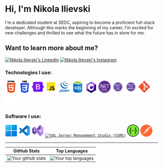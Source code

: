 # Hi, I'm Nikola Ilievski

I'm a dedicated student at SEDC, aspiring to become a proficient full-stack developer. Although this marks the beginning of my career, I'm excited for new challenges and thrilled to see what the future has in store for me.

## Want to learn more about me?

[![Nikola Ilievski's LinkedIn](https://img.shields.io/badge/-Nikola%20Ilievski-blue?style=flat-square&logo=Linkedin&logoColor=white&link=https://www.linkedin.com/in/nikola-ilievski7/)](https://www.linkedin.com/in/nikola-ilievski7/)
[![Nikola Ilievski's Instagram](https://img.shields.io/badge/-@niko__ilievski-E4405F?style=flat-square&logo=Instagram&logoColor=white&link=https://www.instagram.com/niko_ilievski/)](https://www.instagram.com/niko_ilievski/)

<!-- ![HTML](https://img.shields.io/badge/HTML-000?&logo=html5) -->
<!-- ![CSS](https://img.shields.io/badge/CSS-007ACC?&logo=css3) -->
<!-- ![Bootstrap](https://img.shields.io/badge/Bootstrap-000?&logo=bootstrap) -->
<!-- ![JavaScript](https://img.shields.io/badge/JavaScript-000?&logo=javascript) -->
<!-- ![jQuery](https://img.shields.io/badge/JQuery-0769AD?&logo=jquery) -->
<!-- ![SQL](https://img.shields.io/badge/SQL-000?&logo=sql-server) -->
<!-- ![SQL Server Management Studio](https://img.shields.io/badge/SQL%20Server%20Management%20Studio-000?&logo=sql-server) -->
<!-- ![C#](https://img.shields.io/badge/C%23-800080?&logo=c-sharp) -->
<!-- ![.NET Core](https://img.shields.io/badge/.NET%20Core-800080?&logo=.net) -->
<!-- ![MVC Design Pattern](https://img.shields.io/badge/MVC%20Design%20Pattern-800080?&logo=.net) -->
<!-- ![Web API](https://img.shields.io/badge/Web%20API-000?&logo=api) -->
<!-- ![Swagger](https://img.shields.io/badge/Swagger-000?&logo=swagger) -->
<!-- ![Postman](https://img.shields.io/badge/Postman-000?&logo=postman) -->
<!-- ![Git](https://img.shields.io/badge/Git-000?&logo=git) -->
<!-- ![GitHub](https://img.shields.io/badge/GitHub-181717?&logo=github) -->
<!-- ![Windows](https://img.shields.io/badge/Windows-0078D6?&logo=windows) -->
<!-- ![Visual Studio Code](https://img.shields.io/badge/Visual%20Studio%20Code-007ACC?&logo=visual-studio-code) -->
<!-- ![Visual Studio](https://img.shields.io/badge/Visual%20Studio-800080?&logo=visual-studio) -->

### Technologies I use:

<div>
	<code><a href="https://developer.mozilla.org/en-US/docs/Web/HTML"><img width="40" src="./icons/HTML.png" alt="HTML" title="HTML"/></a></code>
	<code><a href="https://developer.mozilla.org/en-US/docs/Web/CSS"><img width="40" src="./icons/CSS.png" alt="CSS" title="CSS"/></a></code>
	<code><a href="https://getbootstrap.com/"><img width="40" src="./icons/Bootstrap.png" alt="Bootstrap" title="Bootstrap"/></a></code>
	<code><a href="https://developer.mozilla.org/en-US/docs/Web/JavaScript"><img width="40" src="./icons/JavaScript.png" alt="JavaScript" title="JavaScript"/></a></code>
    <code><a href="https://jquery.com/"><img width="40" src="./icons/jQuery.webp" alt="jQuery" title="jQuery"/></a></code>
    <code><a href="https://www.microsoft.com/en-us/sql-server/sql-server-downloads"><img width="40" src="./icons/SQL.png" alt="SQL" title="SQL"/></a></code>
	<code><a href="https://docs.microsoft.com/en-us/dotnet/csharp/"><img width="40" src="./icons/C-Sharp.png" alt="C#" title="C#"/></a></code>
	<code><a href="https://dotnet.microsoft.com/download/dotnet/6.0"><img width="40" src="./icons/dotNET-Core.png" alt=".NET Core" title=".NET Core"/></a></code>
    <code><a href="https://dotnet.microsoft.com/en-us/apps/aspnet/mvc"><img width="40" src="./icons/MVC.png" alt="ASP.NET MVC Design Pattern" title="ASP.NET MVC Design Pattern"/></a></code>
	<code><a href="https://learn.microsoft.com/en-us/previous-versions/aspnet/hh833994(v=vs.108)"><img width="40" src="./icons/Web-API.png" alt="ASP.NET Web API" title="ASP.NET Web API"/></a></code>
	<code><a href="https://git-scm.com/"><img width="40" src="./icons/Git.png" alt="Git" title="Git"/></a></code>
	<code><a href="https://github.com/"><img width="40" src="./icons/GitHub.png" alt="GitHub" title="GitHub"/></a></code>
</div>

### Software I use:

<div>
	<code><a href="https://www.microsoft.com/en-us/windows/"><img width="40" src="./icons/Windows.png" alt="Windows" title="Windows"/></a></code>
	<code><a href="https://code.visualstudio.com/"><img width="40" src="./icons/Visual-Studio-Code.png" alt="Visual Studio Code" title="Visual Studio Code"/></a></code>
    <code><a href="https://visualstudio.microsoft.com/"><img width="40" src="./icons/Visual-Studio.png" alt="Visual Studio" title="Visual Studio"/></a></code>
	<code><a href="https://learn.microsoft.com/en-us/sql/ssms/download-sql-server-management-studio-ssms?view=sql-server-ver16"><img width="40" src="./icons/SSMS.ico" alt="SQL Server Management Studio (SSMS)" title="SQL Server Management Studio (SSMS)"/></a></code>
	<code><a href="https://swagger.io/"><img width="40" src="./icons/Swagger.png" alt="Swagger" title="Swagger"/></a></code>
	<code><a href="https://www.postman.com/"><img width="40" src="./icons/Postman.png" alt="Postman" title="Postman"/></a></code>
</div>

---

| GitHub Stats | Top Languages |
| --- | --- |
| ![Your github stats](https://github-readme-stats.vercel.app/api?username=Biohazardx44&show_icons=true&title_color=f6c32c&icon_color=f6c32c&text_color=9f9f9f&bg_color=151515&count_private=true) | ![Your top languages](https://github-readme-stats.vercel.app/api/top-langs/?username=Biohazardx44&show_icons=true&title_color=f6c32c&icon_color=f6c32c&text_color=9f9f9f&bg_color=151515&count_private=true&layout=compact&exclude_repo=Homework-SQL) |
